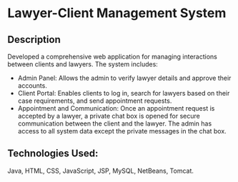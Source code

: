 # Lawyer-Client Management System

## Description
Developed a comprehensive web application for managing interactions between clients and lawyers. The system includes:
- Admin Panel: Allows the admin to verify lawyer details and approve their accounts.
- Client Portal: Enables clients to log in, search for lawyers based on their case requirements, and send appointment requests.
- Appointment and Communication: Once an appointment request is accepted by a lawyer, a private chat box is opened for secure communication between the client and the lawyer. The admin has access to all system data except the private messages in the chat box.

## Technologies Used: 
Java, HTML, CSS, JavaScript, JSP, MySQL, NetBeans, Tomcat.
